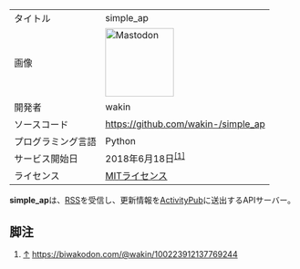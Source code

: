 <div>

|                    |                                                                                                                                                                                                                                                                                                        |
|--------------------|--------------------------------------------------------------------------------------------------------------------------------------------------------------------------------------------------------------------------------------------------------------------------------------------------------|
| タイトル           | simple_ap                                                                                                                                                                                                                                                                                              |
| 画像               | [<img src="/images/thumb/0/00/Mastodon_logo.png/120px-Mastodon_logo.png" srcset="/images/thumb/0/00/Mastodon_logo.png/180px-Mastodon_logo.png 1.5x, /images/0/00/Mastodon_logo.png 2x" width="120" height="120" alt="Mastodon" />](/%E3%83%95%E3%82%A1%E3%82%A4%E3%83%AB:Mastodon_logo.png "Mastodon") |
| 開発者             | wakin                                                                                                                                                                                                                                                                                                  |
| ソースコード       | <a href="https://github.com/wakin-/simple_ap" rel="nofollow">https://github.com/wakin-/simple_ap</a>                                                                                                                                                                                                   |
| プログラミング言語 | Python                                                                                                                                                                                                                                                                                                 |
| サービス開始日     | 2018年6月18日<sup>[\[1\]](#cite_note-1)</sup>                                                                                                                                                                                                                                                          |
| ライセンス         | [MITライセンス](/MIT%E3%83%A9%E3%82%A4%E3%82%BB%E3%83%B3%E3%82%B9 "MITライセンス")                                                                                                                                                                                                                     |

  
**simple_ap**は、[RSS](/RSS "RSS")を受信し、更新情報を[ActivityPub](/ActivityPub "ActivityPub")に送出するAPIサーバー。

## 脚注

<div>

1.  [↑](#cite_ref-1) <a href="https://biwakodon.com/@wakin/100223912137769244" rel="nofollow">https://biwakodon.com/@wakin/100223912137769244</a>

</div>

</div>
